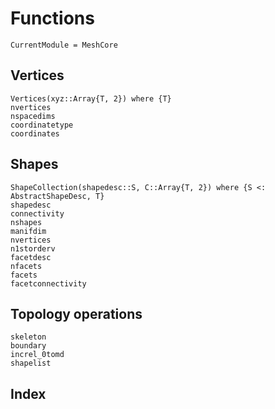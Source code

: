 # Functions

```@meta
CurrentModule = MeshCore
```

## Vertices

```@docs
Vertices(xyz::Array{T, 2}) where {T}
nvertices
nspacedims
coordinatetype
coordinates
```

## Shapes

```@docs
ShapeCollection(shapedesc::S, C::Array{T, 2}) where {S <: AbstractShapeDesc, T}
shapedesc
connectivity
nshapes
manifdim
nvertices
n1storderv
facetdesc
nfacets
facets
facetconnectivity
```

## Topology operations

```@docs
skeleton
boundary
increl_0tomd
shapelist
```

## Index

```@index
```
